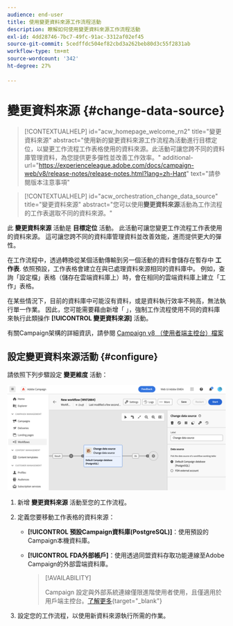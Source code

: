 ```yaml
---
audience: end-user
title: 使用變更資料來源工作流程活動
description: 瞭解如何使用變更資料來源工作流程活動
exl-id: 4dd28746-7bc7-49fc-91ac-3312af02ef45
source-git-commit: 5cedffdc504ef82cbd3a262beb80d3c55f2831ab
workflow-type: tm+mt
source-wordcount: '342'
ht-degree: 27%

---
```


# 變更資料來源 {#change-data-source}

>[!CONTEXTUALHELP]
>id="acw_homepage_welcome_rn2"
>title="變更資料來源"
>abstract="使用新的變更資料來源工作流程為活動進行目標定位，以變更工作流程工作表格使用的資料來源。此活動可讓您跨不同的資料庫管理資料，為您提供更多彈性並改善工作效率。"
>additional-url="https://experienceleague.adobe.com/docs/campaign-web/v8/release-notes/release-notes.html?lang=zh-Hant" text="請參閱版本注意事項"

>[!CONTEXTUALHELP]
>id="acw_orchestration_change_data_source"
>title="變更資料來源"
>abstract="您可以使用&#x200B;**變更資料來源**&#x200B;活動為工作流程的工作表選取不同的資料來源。"

此 **變更資料來源** 活動是 **目標定位** 活動。 此活動可讓您變更工作流程工作表使用的資料來源。 這可讓您跨不同的資料庫管理資料並改善效能，進而提供更大的彈性。

在工作流程中，透過轉換從某個活動傳輸到另一個活動的資料會儲存在暫存中 **工作表**. 依照預設，工作表格會建立在與已處理資料來源相同的資料庫中。 例如，查詢「設定檔」表格（儲存在雲端資料庫上）時，會在相同的雲端資料庫上建立「工作」表格。

在某些情況下，目前的資料庫中可能沒有資料，或是資料執行效率不夠高，無法執行單一作業。 因此，您可能需要藉由新增「 」，強制工作流程使用不同的資料庫來執行此類操作 **[!UICONTROL 變更資料來源]** 活動。

有關Campaign架構的詳細資訊，請參閱 [Campaign v8 （使用者端主控台）檔案](https://experienceleague.adobe.com/docs/campaign/campaign-v8/config/architecture/architecture.html)

<!--

Let's say you want to send to your  VIP customers a unique offer code that they can redeem on your online store. To do this, you need to:

1. Query VIP customers on the "Profiles" table located on the Cloud database,
1. Retrieve an offer code for each targeted profile through API calls,
1. Update each profile with the assigned offer code,
1. Send an email to the profiles with their offer code.

In this situation, it is recommended to execute the offer code assignment operation on the local database, which is better suited for unitary operations. To do this, you need to add a **[!UICONTROL Change data source]** activity before the operation in order to execute it on the Campaign local database.

Before executing the operation, the working table is copied to the local database so that the operation can run there. Once done, the system detects that the profiles that we want to update are on another location. The data is therefore automatically copied back to the Cloud database where the "Profiles" table is located.
-->

## 設定變更資料來源活動 {#configure}

請依照下列步驟設定 **變更維度** 活動：

![](../assets/workflow-change-data-source-add.png)

1. 新增 **變更資料來源** 活動至您的工作流程。

1. 定義您要移動工作表格的資料來源：

   * **[!UICONTROL 預設Campaign資料庫(PostgreSQL)]**：使用預設的Campaign本機資料庫。
   * **[!UICONTROL FDA外部帳戶]**：使用透過同盟資料存取功能連線至Adobe Campaign的外部雲端資料庫。

     >[!AVAILABILITY]
     >
     >Campaign 設定與外部系統連線僅限進階使用者使用，且僅適用於用戶端主控台。[了解更多](https://experienceleague.adobe.com/docs/campaign/campaign-v8/connect/fda.html?lang=zh-Hant){target="_blank"}

1. 設定您的工作流程，以使用新資料來源執行所需的作業。

<!--
## Example {#example}

The workflow belows illustrates the use case detailed earlier, i.e. sending VIP customers offer codes that they can redeem on our online store.

-->
